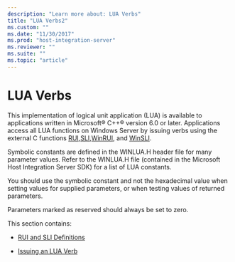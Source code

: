 ```yaml
---
description: "Learn more about: LUA Verbs"
title: "LUA Verbs2"
ms.custom: ""
ms.date: "11/30/2017"
ms.prod: "host-integration-server"
ms.reviewer: ""
ms.suite: ""
ms.topic: "article"
---
```

# LUA Verbs
This implementation of logical unit application (LUA) is available to applications written in Microsoft® C++® version 6.0 or later. Applications access all LUA functions on Windows Server by issuing verbs using the external C functions [RUI](./rui2.md),[SLI](./sli2.md),[WinRUI](./winrui1.md), and [WinSLI](./winsli1.md).  
  
 Symbolic constants are defined in the WINLUA.H header file for many parameter values. Refer to the WINLUA.H file (contained in the Microsoft Host Integration Server SDK) for a list of LUA constants.  
  
 You should use the symbolic constant and not the hexadecimal value when setting values for supplied parameters, or when testing values of returned parameters.  
  
 Parameters marked as reserved should always be set to zero.  
  
 This section contains:  
  
-   [RUI and SLI Definitions](../core/rui-and-sli-definitions1.md)  
  
-   [Issuing an LUA Verb](../core/issuing-an-lua-verb2.md)
